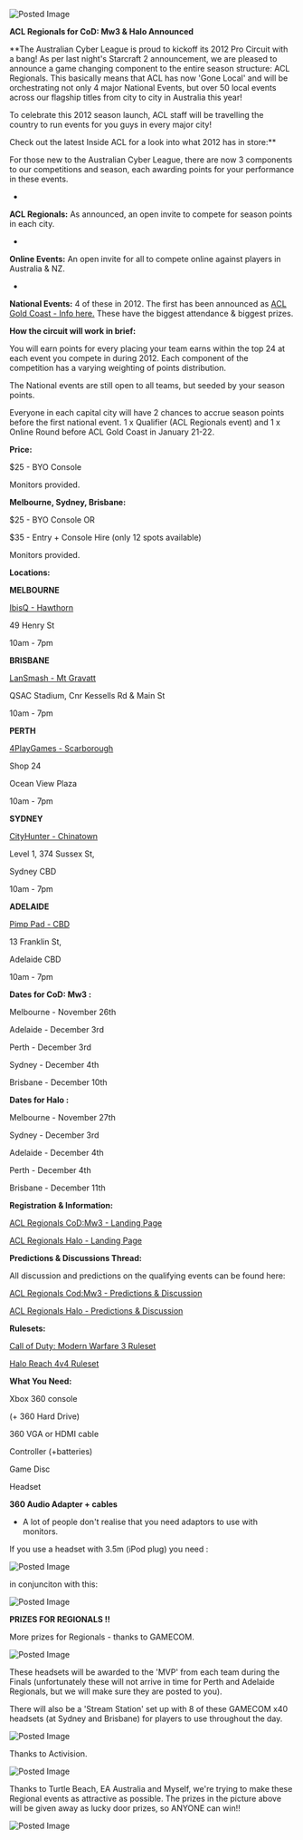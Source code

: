 ![Posted Image](http://www.aclpro.com.au/images/banner/MW3-ACL-Regionals-Banner.png)





**ACL Regionals for CoD: Mw3 & Halo Announced**





**The Australian Cyber League is proud to kickoff its 2012 Pro Circuit with a bang! As per last night's Starcraft 2 announcement, we are pleased to announce a game changing component to the entire season structure: ACL Regionals. This basically means that ACL has now 'Gone Local' and will be orchestrating not only 4 major National Events, but over 50 local events across our flagship titles from city to city in Australia this year! 





To celebrate this 2012 season launch, ACL staff will be travelling the country to run events for you guys in every major city!





Check out the latest Inside ACL for a look into what 2012 has in store:**

For those new to the Australian Cyber League, there are now 3 components to our competitions and season, each awarding points for your performance in these events.





- 
**ACL Regionals:**
 As announced, an open invite to compete for season points in each city.





- 
**Online Events:**
 An open invite for all to compete online against players in Australia & NZ.





- 
**National Events:**
 4 of these in 2012. The first has been announced as 
[ACL Gold Coast - Info here.](http://www.aclpro.com.au/forums/topic/14850-acl-gold-coast-announced) These have the biggest attendance & biggest prizes.






**How the circuit will work in brief:**




You will earn points for every placing your team earns within the top 24 at each event you compete in during 2012. Each component of the competition has a varying weighting of points distribution.





The National events are still open to all teams, but seeded by your season points.





Everyone in each capital city will have 2 chances to accrue season points before the first national event. 1 x Qualifier (ACL Regionals event) and 1 x Online Round before ACL Gold Coast in January 21-22.






**Price:**

$25 - BYO Console


Monitors provided.



**Melbourne, Sydney, Brisbane:**


$25 - BYO Console OR


$35 - Entry + Console Hire (only 12 spots available)


Monitors provided.






**Locations:**





**MELBOURNE**



[IbisQ - Hawthorn](http://www.ibisq.com.au/site/)

49 Henry St


10am - 7pm






**BRISBANE**



[LanSmash - Mt Gravatt](http://www.lansmash.com)

QSAC Stadium, Cnr Kessells Rd & Main St


10am - 7pm






**PERTH**



[4PlayGames - Scarborough](http://www.4playgames.com/index.php?option=com_content&view=article&id=92&Itemid=87)

Shop 24


Ocean View Plaza


10am - 7pm






**SYDNEY**



[CityHunter - Chinatown](http://www.cityhunter.com.au/index.php?view=article&catid=24%3Ashop-location&id=67%3Acity-hunter-internet&option=com_content&Itemid=117)

Level 1, 374 Sussex St,


Sydney CBD


10am - 7pm






**ADELAIDE**



[Pimp Pad - CBD](http://www.facebook.com/pages/PiMP-PAD-Adelaide/232251440143949)

13 Franklin St,


Adelaide CBD


10am - 7pm









**Dates for CoD: Mw3 :**

Melbourne - November 26th


Adelaide - December 3rd


Perth - December 3rd


Sydney - December 4th


Brisbane - December 10th






**Dates for Halo :**

Melbourne - November 27th


Sydney - December 3rd


Adelaide - December 4th


Perth - December 4th


Brisbane - December 11th






**Registration & Information:**


[ACL Regionals CoD:Mw3 - Landing Page](http://www.aclpro.com.au/2012/events/cod/acl-regionals-cod-landing-page-nov)


[ACL Regionals Halo - Landing Page](http://www.aclpro.com.au/2012/events/halo/acl-regionals-halo-landing-page-nov)





**Predictions & Discussions Thread:**

All discussion and predictions on the qualifying events can be found here:



[ACL Regionals Cod:Mw3 - Predictions & Discussion](http://www.aclpro.com.au/forums/topic/14916-acl-regionals-codmw3-discussion-predictions/)


[ACL Regionals Halo - Predictions & Discussion](http://www.aclpro.com.au/forums/topic/14915-acl-regionals-halo-discussion-predictions/)





**Rulesets:**


[Call of Duty: Modern Warfare 3 Ruleset](http://www.aclpro.com.au/procircuit/acl-mw3-rules)


[Halo Reach 4v4 Ruleset](http://www.aclpro.com.au/procircuit/acl-reach-4v4-rules)








**What You Need:**




Xbox 360 console


(+ 360 Hard Drive)


360 VGA or HDMI cable


Controller (+batteries)


Game Disc


Headset



**360 Audio Adapter + cables**
 - A lot of people don't realise that you need adaptors to use with monitors. 





If you use a headset with 3.5m (iPod plug) you need :






![Posted Image](http://ecx.images-amazon.com/images/I/31TelR%2BsCYL._SL500_AA300_.jpg) 





in conjunciton with this:






![Posted Image](http://media.giantbomb.com/uploads/9/91216/1880599-1a7a0bf3_xbox20rca20adapter.jpg)








**PRIZES FOR REGIONALS !!**





More prizes for Regionals - thanks to GAMECOM.






![Posted Image](http://www.aclpro.com.au/images/GAMECOM_MVP.png)




These headsets will be awarded to the 'MVP' from each team during the Finals (unfortunately these will not arrive in time for Perth and Adelaide Regionals, but we will make sure they are posted to you).


There will also be a 'Stream Station' set up with 8 of these GAMECOM x40 headsets (at Sydney and Brisbane) for players to use throughout the day.






![Posted Image](http://esau.com.au/umbrella/wp-content/uploads/ACL-MW3-SYDNEY.png)




Thanks to Activision.






![Posted Image](http://img850.imageshack.us/img850/461/img0454hr.jpg)







Thanks to Turtle Beach, EA Australia and Myself, we're trying to make these Regional events as attractive as possible. The prizes in the picture above will be given away as lucky door prizes, so ANYONE can win!!









![Posted Image](http://www.aclpro.com.au/images/banner/Halo-Reach-ACL-Regionals-Banner.png)